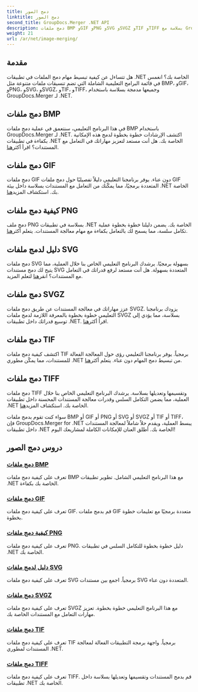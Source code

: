 ```yaml
---
title: دمج الصور
linktitle: دمج الصور
second_title: GroupDocs.Merger .NET API
description: دمج ملفات BMP وGIF وPNG وSVG وSVGZ وTIF وTIFF بسلاسة مع GroupDocs.Merger .NET. دمج معالجة المستندات بكفاءة في تطبيقات .NET الخاصة بك.
weight: 21
url: /ar/net/image-merging/
---
```

## مقدمة

هل تتساءل عن كيفية تبسيط مهام دمج الملفات في تطبيقات .NET الخاصة بك؟ انغمس في قائمة البرامج التعليمية الشاملة التي تضم تنسيقات ملفات متنوعة مثل BMP، وGIF، وPNG، وSVG، وSVGZ، وTIF، وTIFF، وجميعها مدمجة بسلاسة باستخدام GroupDocs.Merger لـ .NET.

## دمج ملفات BMP

 في هذا البرنامج التعليمي، سنتعمق في عملية دمج ملفات BMP باستخدام GroupDocs.Merger لـ .NET. اكتشف الإرشادات خطوة بخطوة لدمج هذه الإمكانية بكفاءة في تطبيقات .NET الخاصة بك. هل أنت مستعد لتعزيز مهاراتك في التعامل مع المستندات؟ اقرأ أكثر[هنا](./merge-bmp-files/).

## دمج ملفات GIF

 دمج ملفات GIF دون عناء. يوفر برنامجنا التعليمي دليلاً تفصيليًا حول دمج ملفات GIF المتعددة برمجيًا، مما يمكّنك من التعامل مع المستندات بسلاسة داخل بيئة .NET الخاصة بك. استكشاف المزيد[هنا](./merging-gif-files/).

## كيفية دمج ملفات PNG

دمج ملف PNG بسلاسة في تطبيقات .NET الخاصة بك. يضمن دليلنا خطوة بخطوة عملية تكامل سلسة، مما يسمح لك بالتعامل بكفاءة مع مهام معالجة المستندات. يتعلم أكثر[هنا](./how-to-merge-png-files/).

## دليل لدمج ملفات SVG

 دمج ملفات SVG بسهولة برمجيًا. يرشدك البرنامج التعليمي الخاص بنا خلال العملية، مما يتيح لك دمج مستندات SVG المتعددة بسهولة. هل أنت مستعد لرفع قدراتك في التعامل مع المستندات؟ انقر[هنا](./guide-merging-svg-files/) لتعلم المزيد.

## دمج ملفات SVGZ

 عزز مهاراتك في معالجة المستندات عن طريق دمج ملفات SVGZ. يزودك برنامجنا التعليمي خطوة بخطوة بالمعرفة اللازمة لدمج ملفات SVGZ بسلاسة، مما يؤدي إلى توسيع قدراتك داخل تطبيقات .NET. اقرأ أكثر[هنا](./merging-svgz-files/).

## دمج ملفات TIF

 اكتشف كيفية دمج ملفات TIF برمجياً. يوفر برنامجنا التعليمي رؤى حول المعالجة الفعالة للمستندات، مما يمكّن مطوري .NET من تبسيط دمج المهام دون عناء. يتعلم أكثر[هنا](./merge-tif-files/).

## دمج ملفات TIFF

دمج ملفات TIFF وتقسيمها وتعديلها بسلاسة. يرشدك البرنامج التعليمي الخاص بنا خلال العملية، مما يضمن التكامل السلس وقدرات معالجة المستندات المحسنة داخل تطبيقات .NET الخاصة بك. استكشاف المزيد[هنا](./merging-tiff-files/).

سواء كنت تقوم بدمج ملفات BMP أو GIF أو PNG أو SVG أو SVGZ أو TIF أو TIFF، فإن GroupDocs.Merger for .NET يبسط العملية، ويقدم حلاً شاملاً لمعالجة المستندات داخل تطبيقات .NET الخاصة بك. أطلق العنان للإمكانات الكاملة لمشاريعك اليوم!
## دروس دمج الصور
### [دمج ملفات BMP](./merge-bmp-files/)
تعرف على كيفية دمج ملفات BMP مع هذا البرنامج التعليمي الشامل. تطوير تطبيقات .NET الخاصة بك بكفاءة.
### [دمج ملفات GIF](./merging-gif-files/)
تعرف على كيفية دمج ملفات GIF. قم بدمج ملفات GIF متعددة برمجيًا مع تعليمات خطوة بخطوة.
### [كيفية دمج ملفات PNG](./how-to-merge-png-files/)
تعرف على كيفية دمج ملفات PNG. دليل خطوة بخطوة للتكامل السلس في تطبيقات .NET الخاصة بك.
### [دليل لدمج ملفات SVG](./guide-merging-svg-files/)
تعرف على كيفية دمج ملفات SVG برمجياً. اجمع بين مستندات SVG المتعددة دون عناء.
### [دمج ملفات SVGZ](./merging-svgz-files/)
تعرف على كيفية دمج ملفات SVGZ مع هذا البرنامج التعليمي خطوة بخطوة. تعزيز مهارات التعامل مع المستندات الخاصة بك.
### [دمج ملفات TIF](./merge-tif-files/)
تعرف على كيفية دمج ملفات TIF برمجياً. واجهة برمجة التطبيقات الفعالة لمعالجة المستندات لمطوري .NET.
### [دمج ملفات TIFF](./merging-tiff-files/)
تعرف على كيفية دمج ملفات TIFF. قم بدمج المستندات وتقسيمها وتعديلها بسلاسة داخل تطبيقات .NET الخاصة بك.